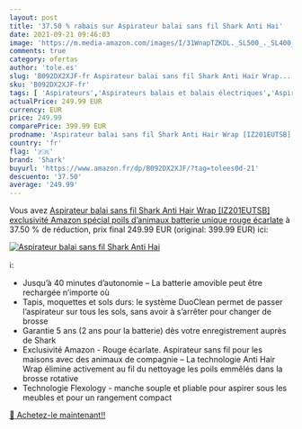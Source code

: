 ```yaml
---
layout: post
title: '37.50 % rabais sur Aspirateur balai sans fil Shark Anti Hai'
date: 2021-09-21 09:46:03
image: 'https://m.media-amazon.com/images/I/31WnapTZKDL._SL500_._SL400_.jpg'
comments: true
category: ofertas
author: 'tole.es'
slug: 'B092DX2XJF-fr Aspirateur balai sans fil Shark Anti Hair Wrap...'
sku: 'B092DX2XJF-fr'
tags: [ 'Aspirateurs','Aspirateurs balais et balais électriques','Aspirateurs, entretien des sols et nettoyeurs de vitres','Cuisine et Maison','shark', ]
actualPrice: 249.99 EUR
currency: EUR
price: 249.99
comparePrice: 399.99 EUR
prodname: 'Aspirateur balai sans fil Shark Anti Hair Wrap [IZ201EUTSB] exclusivité Amazon  spécial poils d’animaux  batterie unique  rouge écarlate'
country: 'fr'
flag: '🇫🇷'
brand: 'Shark'
buyurl: 'https://www.amazon.fr/dp/B092DX2XJF/?tag=tolees0d-21'
descuento: '37.50'
average: '249.99'
---
```


Vous avez [Aspirateur balai sans fil Shark Anti Hair Wrap [IZ201EUTSB] exclusivité Amazon  spécial poils d’animaux  batterie unique  rouge écarlate](https://www.amazon.fr/dp/B092DX2XJF/?tag=tolees0d-21)  à  37.50 % de réduction, prix final  249.99 EUR (original: 399.99 EUR) ici:

[![Aspirateur balai sans fil Shark Anti Hai](https://m.media-amazon.com/images/I/31WnapTZKDL._SL500_._SL400_.jpg)](https://www.amazon.fr/dp/B092DX2XJF/?tag=tolees0d-21)

ℹ️:

- Jusqu’à 40 minutes d’autonomie – La batterie amovible peut être rechargée n’importe où
- Tapis, moquettes et sols durs: le système DuoClean permet de passer l’aspirateur sur tous les sols, sans avoir à s’arrêter pour changer de brosse
- Garantie 5 ans (2 ans pour la batterie) dès votre enregistrement auprès de Shark
- Exclusivité Amazon - Rouge écarlate. Aspirateur sans fil pour les maisons avec des animaux de compagnie – La technologie Anti Hair Wrap élimine activement au fil du nettoyage les poils emmêlés dans la brosse rotative
- Technologie Flexology - manche souple et pliable pour aspirer sous les meubles et pour un rangement compact

[🛒 Achetez-le maintenant!!](https://www.amazon.fr/dp/B092DX2XJF/?tag=tolees0d-21)
